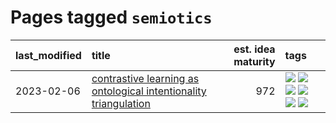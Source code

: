 # Pages tagged `semiotics`

|last_modified|title|est. idea maturity|tags
|:---|:---|---:|:---|
|2023-02-06|[contrastive learning as ontological intentionality triangulation](../contrastive_learning_as_ontological_intentionality_triangulation.md)|972|[![](https://img.shields.io/badge/tag-meta-32d44f)](../tags/meta.md) [![](https://img.shields.io/badge/tag-philosophy-50c04b)](../tags/philosophy.md) [![](https://img.shields.io/badge/tag-semiotics-4072a1)](../tags/semiotics.md) [![](https://img.shields.io/badge/tag-synesthesia-7c795e)](../tags/synesthesia.md) [![](https://img.shields.io/badge/tag-theory-95bed6)](../tags/theory.md) [![](https://img.shields.io/badge/tag-wip-c4fb38)](../tags/wip.md)|